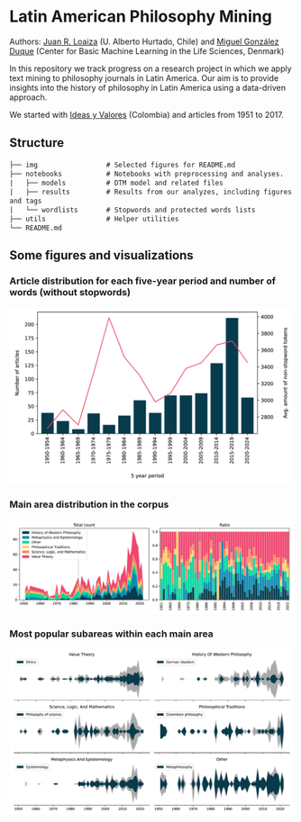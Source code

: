 # Latin American Philosophy Mining

Authors: [Juan R. Loaiza](https://juanrloaiza.github.io/academic) (U. Alberto Hurtado, Chile) and [Miguel González Duque](https://www.miguelgondu.com) (Center for Basic Machine Learning in the Life Sciences, Denmark)

In this repository we track progress on a research project in which we apply text mining to philosophy journals in Latin America. Our aim is to provide insights into the history of philosophy in Latin America using a data-driven approach.

We started with [Ideas y Valores](https://revistas.unal.edu.co/index.php/idval/) (Colombia) and articles from 1951 to 2017.

## Structure

    ├── img                 # Selected figures for README.md
    ├── notebooks           # Notebooks with preprocessing and analyses.
    |   ├── models          # DTM model and related files
    |   ├── results         # Results from our analyzes, including figures and tags
    |   └── wordlists       # Stopwords and protected words lists
    ├── utils               # Helper utilities
    └── README.md

## Some figures and visualizations

### Article distribution for each five-year period and number of words (without stopwords)

![](img/fig_numdocuments.png)

### Main area distribution in the corpus

![Main area distribution in the corpus](img/fig_mainareas.png)

### Most popular subareas within each main area

![](img/fig_subareas.png)

